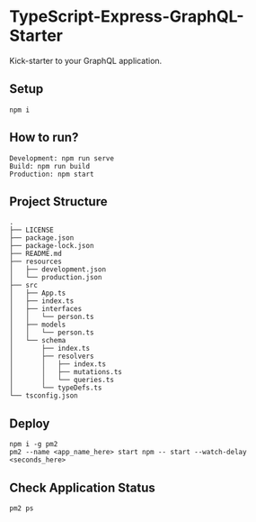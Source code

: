 # TypeScript-Express-GraphQL-Starter
Kick-starter to your GraphQL application.

## Setup
    npm i

## How to run?
    Development: npm run serve
    Build: npm run build
    Production: npm start

## Project Structure
    .
    ├── LICENSE
    ├── package.json
    ├── package-lock.json
    ├── README.md
    ├── resources
    │   ├── development.json
    │   └── production.json
    ├── src
    │   ├── App.ts
    │   ├── index.ts
    │   ├── interfaces
    │   │   └── person.ts
    │   ├── models
    │   │   └── person.ts
    │   └── schema
    │       ├── index.ts
    │       ├── resolvers
    │       │   ├── index.ts
    │       │   ├── mutations.ts
    │       │   └── queries.ts
    │       └── typeDefs.ts
    └── tsconfig.json

## Deploy
    npm i -g pm2
    pm2 --name <app_name_here> start npm -- start --watch-delay <seconds_here>

## Check Application Status
    pm2 ps
